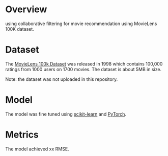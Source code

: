 # Overview

using collaborative filtering for movie recommendation using MovieLens 100K dataset.  

# Dataset 

The [MovieLens 100k Dataset](https://grouplens.org/datasets/movielens/100k/) was released in 1998 which contains 100,000 ratings from 1000 users on 1700 movies.  The dataset is about 5MB in size.

Note: the dataset was not uploaded in this repository.

# Model



The model was fine tuned using [scikit-learn](https://scikit-learn.org/) and [PyTorch](http://pytorch.org/).

# Metrics

The model achieved xx RMSE.